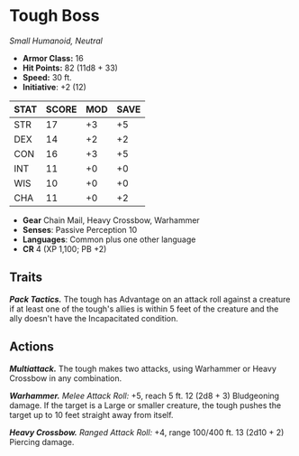 # Tough Boss

*Small Humanoid, Neutral*

- **Armor Class:** 16
- **Hit Points:** 82 (11d8 + 33)
- **Speed:** 30 ft.
- **Initiative**: +2 (12)

|STAT|SCORE|MOD|SAVE|
| --- | --- | --- | ---- |
| STR | 17 | +3 | +5 |
| DEX | 14 | +2 | +2 |
| CON | 16 | +3 | +5 |
| INT | 11 | +0 | +0 |
| WIS | 10 | +0 | +0 |
| CHA | 11 | +0 | +2 |

- **Gear** Chain Mail, Heavy Crossbow, Warhammer
- **Senses**: Passive Perception 10
- **Languages**: Common plus one other language
- **CR** 4 (XP 1,100; PB +2)

## Traits

***Pack Tactics.*** The tough has Advantage on an attack roll against a creature if at least one of the tough's allies is within 5 feet of the creature and the ally doesn't have the Incapacitated condition.


## Actions

***Multiattack.*** The tough makes two attacks, using Warhammer or Heavy Crossbow in any combination.

***Warhammer.*** *Melee Attack Roll:* +5, reach 5 ft. 12 (2d8 + 3) Bludgeoning damage. If the target is a Large or smaller creature, the tough pushes the target up to 10 feet straight away from itself.

***Heavy Crossbow.*** *Ranged Attack Roll:* +4, range 100/400 ft. 13 (2d10 + 2) Piercing damage.

